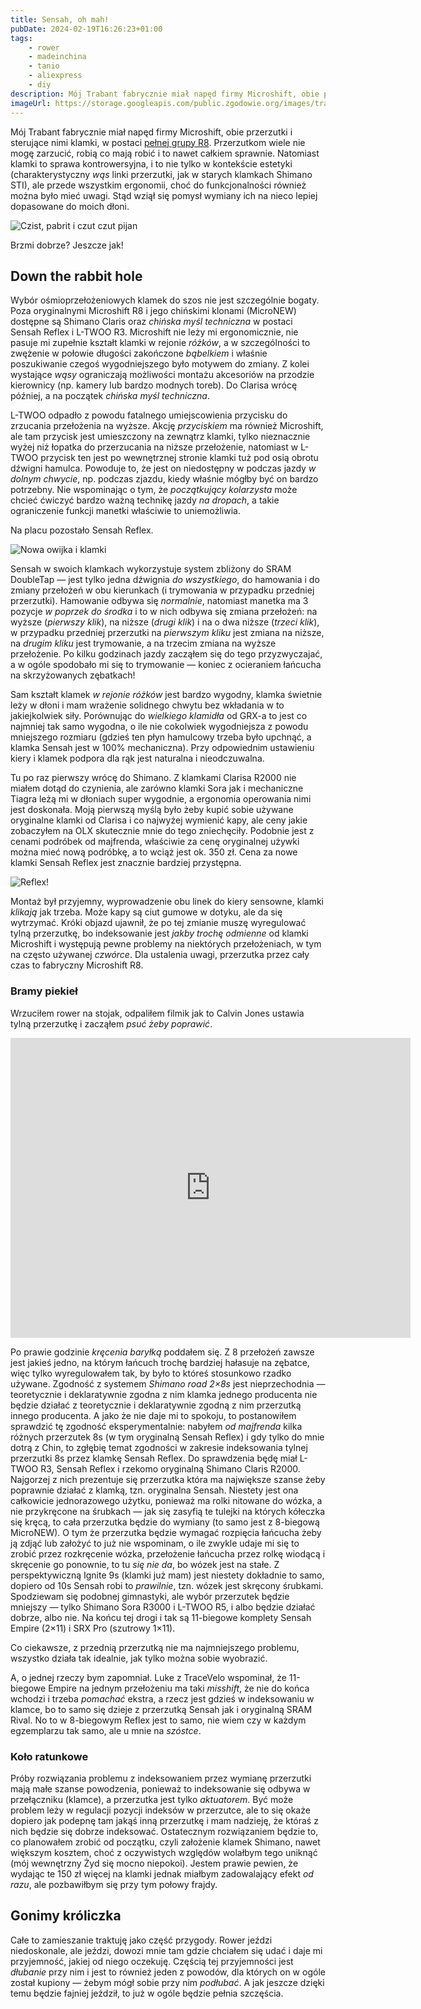 ```yaml
---
title: Sensah, oh mah!
pubDate: 2024-02-19T16:26:23+01:00
tags:
    - rower
    - madeinchina
    - tanio
    - aliexpress
    - diy
description: Mój Trabant fabrycznie miał napęd firmy Microshift, obie przerzutki i sterujące nimi klamki, w postaci [pełnej grupy R8](https://www.microshift.com/products/groups/r8/). Przerzutkom wiele nie mogę zarzucić, robią co mają robić i to nawet całkiem sprawnie. Natomiast klamki to sprawa kontrowersyjna, i to nie tylko w kontekście estetyki (charakterystyczny _wąs_ linki przerzutki, jak w starych klamkach Shimano STI), ale przede wszystkim ergonomii, choć do funkcjonalności również można było mieć uwagi. Stąd wziął się pomysł wymiany ich na nieco lepiej dopasowane do moich dłoni.
imageUrl: https://storage.googleapis.com/public.zgodowie.org/images/trabant-na-myjce-2024-02.jpg
---
```


Mój Trabant fabrycznie miał napęd firmy Microshift, obie przerzutki i sterujące nimi klamki, w postaci [pełnej grupy R8](https://www.microshift.com/products/groups/r8/). Przerzutkom wiele nie mogę zarzucić, robią co mają robić i to nawet całkiem sprawnie. Natomiast klamki to sprawa kontrowersyjna, i to nie tylko w kontekście estetyki (charakterystyczny _wąs_ linki przerzutki, jak w starych klamkach Shimano STI), ale przede wszystkim ergonomii, choć do funkcjonalności również można było mieć uwagi. Stąd wziął się pomysł wymiany ich na nieco lepiej dopasowane do moich dłoni.

![Czist, pabrit i czut czut pijan](https://storage.googleapis.com/public.zgodowie.org/images/trabant-na-myjce-2024-02.jpg)

Brzmi dobrze? Jeszcze jak!

## Down the rabbit hole

Wybór ośmioprzełożeniowych klamek do szos nie jest szczególnie bogaty. Poza oryginalnymi Microshift R8 i jego chińskimi klonami (MicroNEW) dostępne są Shimano Claris oraz _chińska myśl techniczna_ w postaci Sensah Reflex i L-TWOO R3. Microshift nie leży mi ergonomicznie, nie pasuje mi zupełnie kształt klamki w rejonie _różków_, a w szczególności to zwężenie w połowie długości zakończone _bąbelkiem_ i właśnie poszukiwanie czegoś wygodniejszego było motywem do zmiany. Z kolei wystające _wąsy_ ograniczają możliwości montażu akcesoriów na przodzie kierownicy (np. kamery lub bardzo modnych toreb). Do Clarisa wrócę później, a na początek _chińska myśl techniczna_.

L-TWOO odpadło z powodu fatalnego umiejscowienia przycisku do zrzucania przełożenia na wyższe. Akcję _przyciskiem_ ma również Microshift, ale tam przycisk jest umieszczony na zewnątrz klamki, tylko nieznacznie wyżej niż łopatka do przerzucania na niższe przełożenie, natomiast w L-TWOO przycisk ten jest po wewnętrznej stronie klamki tuż pod osią obrotu dźwigni hamulca. Powoduje to, że jest on niedostępny w podczas jazdy _w dolnym chwycie_, np. podczas zjazdu, kiedy właśnie mógłby być on bardzo potrzebny. Nie wspominając o tym, że _początkujący kolarzysta_ może chcieć ćwiczyć bardzo ważną technikę jazdy _na dropach_, a takie ograniczenie funkcji manetki właściwie to uniemożliwia.

Na placu pozostało Sensah Reflex.

![Nowa owijka i klamki](https://storage.googleapis.com/public.zgodowie.org/images/nowa-owijka-2024-02.jpg)

Sensah w swoich klamkach wykorzystuje system zbliżony do SRAM DoubleTap &mdash; jest tylko jedna dźwignia _do wszystkiego_, do hamowania i do zmiany przełożeń w obu kierunkach (i trymowania w przypadku przedniej przerzutki). Hamowanie odbywa się _normalnie_, natomiast manetka ma 3 pozycje _w poprzek do środka_ i to w nich odbywa się zmiana przełożeń: na wyższe (_pierwszy klik_), na niższe (_drugi klik_) i na o dwa niższe (_trzeci klik_), w przypadku przedniej przerzutki na _pierwszym kliku_ jest zmiana na niższe, na _drugim kliku_ jest trymowanie, a na trzecim zmiana na wyższe przełożenie. Po kilku godzinach jazdy zacząłem się do tego przyzwyczajać, a w ogóle spodobało mi się to trymowanie &mdash; koniec z ocieraniem łańcucha na skrzyżowanych zębatkach!

Sam kształt klamek _w rejonie różków_ jest bardzo wygodny, klamka świetnie leży w dłoni i mam wrażenie solidnego chwytu bez wkładania w to jakiejkolwiek siły. Porównując do _wielkiego klamidła_ od GRX-a to jest co najmniej tak samo wygodna, o ile nie cokolwiek wygodniejsza z powodu mniejszego rozmiaru (gdzieś ten płyn hamulcowy trzeba było upchnąć, a klamka Sensah jest w 100% mechaniczna). Przy odpowiednim ustawieniu kiery i klamek podpora dla rąk jest naturalna i nieodczuwalna.

Tu po raz pierwszy wrócę do Shimano. Z klamkami Clarisa R2000 nie miałem dotąd do czynienia, ale zarówno klamki Sora jak i mechaniczne Tiagra leżą mi w dłoniach super wygodnie, a ergonomia operowania nimi jest doskonała. Moją pierwszą myślą było żeby kupić sobie używane oryginalne klamki od Clarisa i co najwyżej wymienić kapy, ale ceny jakie zobaczyłem na OLX skutecznie mnie do tego zniechęciły. Podobnie jest z cenami podróbek od majfrenda, właściwie za cenę oryginalnej używki można mieć nową podróbkę, a to wciąż jest ok. 350 zł. Cena za nowe klamki Sensah Reflex jest znacznie bardziej przystępna.

![Reflex!](https://storage.googleapis.com/public.zgodowie.org/images/sensah-reflex-shifters.png)

Montaż był przyjemny, wyprowadzenie obu linek do kiery sensowne, klamki _klikają_ jak trzeba. Może kapy są ciut gumowe w dotyku, ale da się wytrzymać. Króki objazd ujawnił, że po tej zmianie muszę wyregulować tylną przerzutkę, bo indeksowanie jest _jakby trochę odmienne_ od klamki Microshift i występują pewne problemy na niektórych przełożeniach, w tym na często używanej _czwórce_. Dla ustalenia uwagi, przerzutka przez cały czas to fabryczny Microshift R8.

### Bramy piekieł

Wrzuciłem rower na stojak, odpaliłem filmik jak to Calvin Jones ustawia tylną przerzutkę i zacząłem _psuć żeby poprawić_.

<div class="center"><iframe width="640" height="480" src="https://www.youtube-nocookie.com/embed/UkZxPIZ1ngY?si=Eq1hd9L3vYk4RLCt" title="YouTube video player" frameborder="0" allow="accelerometer; autoplay; clipboard-write; encrypted-media; gyroscope; picture-in-picture; web-share" allowfullscreen></iframe></div>

Po prawie godzinie _kręcenia baryłką_ poddałem się. Z 8 przełożeń zawsze jest jakieś jedno, na którym łańcuch trochę bardziej hałasuje na zębatce, więc tylko wyregulowałem tak, by było to któreś stosunkowo rzadko używane. Zgodność z systemem _Shimano road 2&times;8s_ jest nieprzechodnia &mdash; teoretycznie i deklaratywnie zgodna z nim klamka jednego producenta nie będzie działać z teoretycznie i deklaratywnie zgodną z nim przerzutką innego producenta. A jako że nie daje mi to spokoju, to postanowiłem sprawdzić tę zgodność eksperymentalnie: nabyłem _od majfrenda_ kilka różnych przerzutek 8s (w tym oryginalną Sensah Reflex) i gdy tylko do mnie dotrą z Chin, to zgłębię temat zgodności w zakresie indeksowania tylnej przerzutki 8s przez klamkę Sensah Reflex. Do sprawdzenia będę miał L-TWOO R3, Sensah Reflex i rzekomo oryginalną Shimano Claris R2000. Najgorzej z nich prezentuje się przerzutka która ma największe szanse żeby poprawnie działać z klamką, tzn. oryginalna Sensah. Niestety jest ona całkowicie jednorazowego użytku, ponieważ ma rolki nitowane do wózka, a nie przykręcone na śrubkach &mdash; jak się zasyfią te tulejki na których kółeczka się kręcą, to cała przerzutka będzie do wymiany (to samo jest z 8-biegową MicroNEW). O tym że przerzutka będzie wymagać rozpięcia łańcucha żeby ją zdjąć lub założyć to już nie wspominam, o ile zwykle udaje mi się to zrobić przez rozkręcenie wózka, przełożenie łańcucha przez rolkę wiodącą i skręcenie go ponownie, to tu _się nie da_, bo wózek jest na stałe. Z perspektywiczną Ignite 9s (klamki już mam) jest niestety dokładnie to samo, dopiero od 10s Sensah robi to _prawilnie_, tzn. wózek jest skręcony śrubkami. Spodziewam się podobnej gimnastyki, ale wybór przerzutek będzie mniejszy &mdash; tylko Shimano Sora R3000 i L-TWOO R5, i albo będzie działać dobrze, albo nie. Na końcu tej drogi i tak są 11-biegowe komplety Sensah Empire (2&times;11) i SRX Pro (szutrowy 1&times;11).

Co ciekawsze, z przednią przerzutką nie ma najmniejszego problemu, wszystko działa tak idealnie, jak tylko można sobie wyobrazić.

A, o jednej rzeczy bym zapomniał. Luke z TraceVelo wspominał, że 11-biegowe Empire na jednym przełożeniu ma taki _misshift_, że nie do końca wchodzi i trzeba _pomachać_ ekstra, a rzecz jest gdzieś w indeksowaniu w klamce, bo to samo się dzieje z przerzutką Sensah jak i oryginalną SRAM Rival. No to w 8-biegowym Reflex jest to samo, nie wiem czy w każdym egzemplarzu tak samo, ale u mnie na _szóstce_.

### Koło ratunkowe

Próby rozwiązania problemu z indeksowaniem przez wymianę przerzutki mają małe szanse powodzenia, ponieważ to indeksowanie się odbywa w przełączniku (klamce), a przerzutka jest tylko _aktuatorem_. Być może problem leży w regulacji pozycji indeksów w przerzutce, ale to się okaże dopiero jak podepnę tam jakąś inną przerzutkę i mam nadzieję, że któraś z nich będzie się dobrze indeksować. Ostatecznym rozwiązaniem będzie to, co planowałem zrobić od początku, czyli założenie klamek Shimano, nawet większym kosztem, choć z oczywistych względów wolałbym tego uniknąć (mój wewnętrzny Żyd się mocno niepokoi). Jestem prawie pewien, że wydając te 150 zł więcej na klamki jednak miałbym zadowalający efekt _od razu_, ale pozbawiłbym się przy tym połowy frajdy.

## Gonimy króliczka

Całe to zamieszanie traktuję jako część przygody. Rower jeździ niedoskonale, ale jeździ, dowozi mnie tam gdzie chciałem się udać i daje mi przyjemność, jakiej od niego oczekuję. Częścią tej przyjemności jest _dłubanie_ przy nim i jest to również jeden z powodów, dla których on w ogóle został kupiony &mdash; żebym mógł sobie przy nim _podłubać_. A jak jeszcze dzięki temu będzie fajniej jeździł, to już w ogóle będzie pełnia szczęścia.
